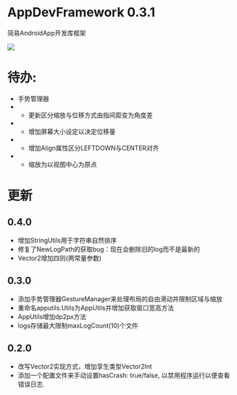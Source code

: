 # AppDevFramework 0.3.1
简易AndroidApp开发库框架

[![](https://jitpack.io/v/AIDEProjects/AppDevFramework.svg)](https://jitpack.io/#AIDEProjects/AppDevFramework)

# 待办: 
- 手势管理器
- - 更新区分缩放与位移方式由指间距变为角度差
- - 增加屏幕大小设定以决定位移量
- - 增加Align属性区分LEFTDOWN与CENTER对齐
- - 缩放为以视图中心为原点

# 更新
## 0.4.0
- 增加StringUtils用于字符串自然排序
- 修复了NewLogPath的获取bug：现在会删除旧的log而不是最新的
- Vector2增加四则(两常量参数)

## 0.3.0
- 添加手势管理器GestureManager来处理布局的自由滑动并限制区域与缩放
- 重命名apputils.Utils为AppUtils并增加获取窗口宽高方法
- AppUtils增加dp2px方法
- logs存储最大限制maxLogCount(10)个文件

## 0.2.0
- 改写Vector2实现方式，增加孪生类型Vector2Int
- 添加一个配置文件来手动设置hasCrash: true/false, 以禁用程序运行以便查看错误日志.


